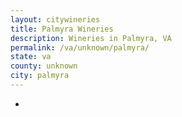 ```yaml
---
layout: citywineries
title: Palmyra Wineries
description: Wineries in Palmyra, VA
permalink: /va/unknown/palmyra/
state: va
county: unknown
city: palmyra
---
```

-
